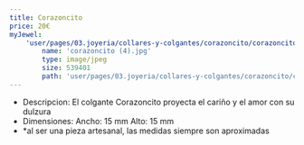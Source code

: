 ```yaml
---
title: Corazoncito
price: 20€
myJewel:
    'user/pages/03.joyeria/collares-y-colgantes/corazoncito/corazoncito (4).jpg':
        name: 'corazoncito (4).jpg'
        type: image/jpeg
        size: 539401
        path: 'user/pages/03.joyeria/collares-y-colgantes/corazoncito/corazoncito (4).jpg'
---
```


* Descripcion: El colgante Corazoncito proyecta el cariño y el amor con su dulzura
* Dimensiones: Ancho: 15 mm Alto: 15 mm
* *al ser una pieza artesanal, las medidas siempre son aproximadas
